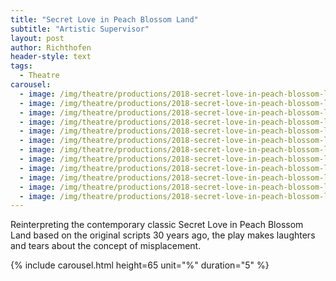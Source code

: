 ```yaml
---
title: "Secret Love in Peach Blossom Land"
subtitle: "Artistic Supervisor"
layout: post
author: Richthofen
header-style: text
tags:
  - Theatre
carousel:
  - image: /img/theatre/productions/2018-secret-love-in-peach-blossom-land/1.jpg
  - image: /img/theatre/productions/2018-secret-love-in-peach-blossom-land/2.jpg
  - image: /img/theatre/productions/2018-secret-love-in-peach-blossom-land/3.jpg
  - image: /img/theatre/productions/2018-secret-love-in-peach-blossom-land/4.jpg
  - image: /img/theatre/productions/2018-secret-love-in-peach-blossom-land/5.jpg
  - image: /img/theatre/productions/2018-secret-love-in-peach-blossom-land/6.jpg
  - image: /img/theatre/productions/2018-secret-love-in-peach-blossom-land/7.jpg
  - image: /img/theatre/productions/2018-secret-love-in-peach-blossom-land/8.jpg
  - image: /img/theatre/productions/2018-secret-love-in-peach-blossom-land/9.jpg
  - image: /img/theatre/productions/2018-secret-love-in-peach-blossom-land/10.jpg
  - image: /img/theatre/productions/2018-secret-love-in-peach-blossom-land/11.jpg
  - image: /img/theatre/productions/2018-secret-love-in-peach-blossom-land/12.jpg
---
```


Reinterpreting the contemporary classic Secret Love in Peach Blossom Land based on the original scripts 30 years ago, the play makes laughters and tears about the concept of misplacement. 

{% include carousel.html height=65 unit="%" duration="5" %}